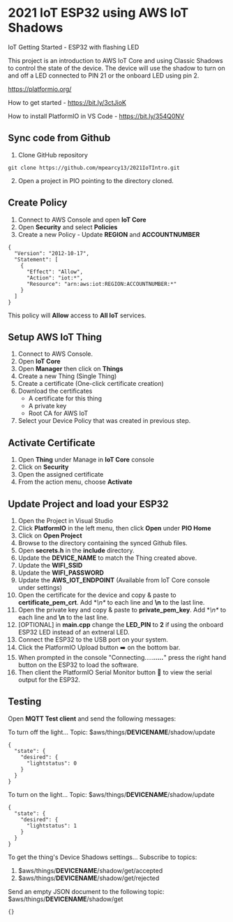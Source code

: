 # 2021 IoT ESP32 using AWS IoT Shadows

IoT Getting Started - ESP32 with flashing LED

This project is an introduction to AWS IoT Core and using Classic Shadows to control the state of the device.  The device will use the shadow to turn on and off a LED connected to PIN 21 or the onboard LED using pin 2.


https://platformio.org/

How to get started - https://bit.ly/3ctJioK

How to install PlatformIO in VS Code - https://bit.ly/354Q0NV

## Sync code from Github
1. Clone GitHub repository
```
git clone https://github.com/mpearcy13/2021IoTIntro.git
```
2. Open a project in PIO pointing to the directory cloned.

## Create Policy
1. Connect to AWS Console and open **IoT Core**
2. Open **Security** and select **Policies**
3. Create a new Policy - Update **REGION** and **ACCOUNTNUMBER**

```
{
  "Version": "2012-10-17",
  "Statement": [
    {
      "Effect": "Allow",
      "Action": "iot:*",
      "Resource": "arn:aws:iot:REGION:ACCOUNTNUMBER:*"
    }
  ]
}
```

This policy will **Allow** access to **All IoT** services.


## Setup AWS IoT Thing
1.  Connect to AWS Console.
2.  Open **IoT Core**
4.  Open **Manager** then click on **Things**
5.  Create a new Thing (Single Thing)
6.  Create a certificate (One-click certificate creation)
7.  Download the certificates
    * A certificate for this thing
    * A private key
    * Root CA for AWS IoT
8. Select your Device Policy that was created in previous step.

## Activate Certificate
1. Open **Thing** under Manage in **IoT Core** console
2. Click on **Security**
3. Open the assigned certificate
4. From the action menu, choose **Activate**

## Update Project and load your ESP32
1. Open the Project in Visual Studio
  1. Click **PlatformIO** in the left menu, then click **Open** under **PIO Home**
  2. Click on **Open Project**
  3. Browse to the directory containing the synced Github files.
3. Open **secrets.h** in the **include** directory.
4. Update the **DEVICE_NAME** to match the Thing created above.
5. Update the **WIFI_SSID**
6. Update the **WIFI_PASSWORD**
7. Update the **AWS_IOT_ENDPOINT** (Available from IoT Core console under settings)
8. Open the certificate for the device and copy & paste to **certificate_pem_crt**.  Add **\n\** to each line and **\n** to the last line.
9. Open the private key and copy & paste to **private_pem_key**.  Add **\n\** to each line and **\n** to the last line.
10. [OPTIONAL] in **main.cpp** change the **LED_PIN** to **2** if using the onboard ESP32 LED instead of an extneral LED.
11. Connect the ESP32 to the USB port on your system.
12. Click the PlatformIO Upload button ➡️ on the bottom bar.
13. When prompted in the console "Connecting....._____....._____" press the right hand button on the ESP32 to load the software.
14. Then client the PlatformIO Serial Monitor button 🔌 to view the serial output for the ESP32.

## Testing
Open **MQTT Test client** and send the following messages:

To turn off the light...
Topic: $aws/things/**DEVICENAME**/shadow/update
```
{
  "state": {
    "desired": {
      "lightstatus": 0
    }
  }
}
```

To turn on the light...
Topic: $aws/things/**DEVICENAME**/shadow/update
```
{
  "state": {
    "desired": {
      "lightstatus": 1
    }
  }
}
```

To get the thing's Device Shadows settings...
Subscribe to topics:
  1. $aws/things/**DEVICENAME**/shadow/get/accepted
  2. $aws/things/**DEVICENAME**/shadow/get/rejected

Send an empty JSON document to the following topic:
$aws/things/**DEVICENAME**/shadow/get

```
{}
```
